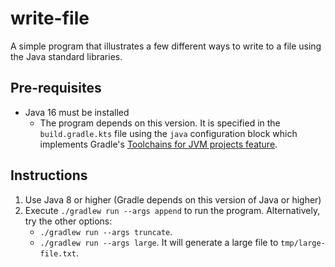 # write-file

A simple program that illustrates a few different ways to write to a file using the Java standard libraries.

## Pre-requisites

* Java 16 must be installed
  * The program depends on this version. It is specified in the `build.gradle.kts` file using the `java` configuration
    block which implements Gradle's [Toolchains for JVM projects feature](https://docs.gradle.org/current/userguide/toolchains.html). 

## Instructions

1. Use Java 8 or higher (Gradle depends on this version of Java or higher)
1. Execute `./gradlew run --args append` to run the program. Alternatively, try the other options:
   * `./gradlew run --args truncate`.
   * `./gradlew run --args large`. It will generate a large file to `tmp/large-file.txt`.
